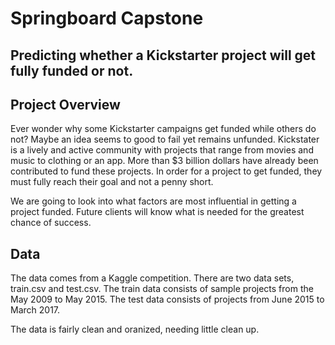 # Springboard Capstone

## Predicting whether a Kickstarter project will get fully funded or not.  

## Project Overview 
Ever wonder why some Kickstarter campaigns get funded while others do not? Maybe an idea seems to good to fail yet remains unfunded. Kickstater is a lively and active community with projects that range from movies and music to clothing or an app. More than $3 billion dollars have already been contributed to fund these projects. In order for a project to get funded, they must fully reach their goal and not a penny short. 

We are going to look into what factors are most influential in getting a project funded. Future clients will know what is needed for the greatest chance of success. 

## Data
The data comes from a Kaggle competition. There are two data sets, train.csv and test.csv. The train data consists of sample projects from the May 2009 to May 2015. The test data consists of projects from June 2015 to March 2017.   

The data is fairly clean and oranized, needing little clean up. 



